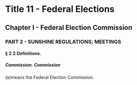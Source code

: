 
# Title 11 - Federal Elections
## Chapter I - Federal Election Commission
### PART 2 - SUNSHINE REGULATIONS; MEETINGS
#### § 2.2 Definitions.
##### Commission. Commission

(a)means the Federal Election Commission.
